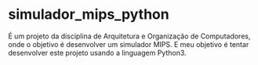 # simulador_mips_python
É um projeto da disciplina de Arquitetura e Organização de Computadores, onde o objetivo é desenvolver um simulador MIPS. E meu objetivo é tentar desenvolver este projeto usando a linguagem Python3.
